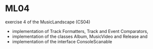 # ML04

exercise 4 of the MusicLandscape (CS04)  
- implementation of Track Formatters, Track and Event Comparators,     
- implementation of the classes Album, MusicVideo and Release and     
- implementation of the interface ConsoleScanable
